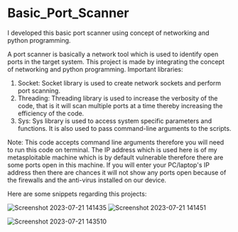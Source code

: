 # Basic_Port_Scanner
I developed this basic port scanner using concept of networking and python programming.

A port scanner is basically a network tool which is used to identify open ports in the target system.
This project is made by integrating the concept of networking and python programming.
Important libraries:
1) Socket: Socket library is used to create network sockets and perform port scanning.
2) Threading: Threading library is used to increase the verbosity of the code, that is it will scan multiple ports at a time thereby increasing the efficiency of the code.
3) Sys: Sys library is used to access system specific parameters and functions. It is also used to pass command-line arguments to the scripts.

Note: This code accepts command line arguments therefore you will need to run this code on terminal. The IP address which is used here is of my metasploitable machine which is by default vulnerable therefore there are some ports open in this machine. If you will enter your PC/laptop's IP address then there are chances it will not show any ports open because of the firewalls and the anti-virus installed on our device.

Here are some snippets regarding this projects: 

![Screenshot 2023-07-21 141435](https://github.com/SubodhBagde/Basic_Port_Scanner/assets/136182792/23130d6b-f0f1-4f84-85cc-de048a9aafda)
![Screenshot 2023-07-21 141451](https://github.com/SubodhBagde/Basic_Port_Scanner/assets/136182792/59f44da3-3a66-4074-a969-79fb3bd57524)

![Screenshot 2023-07-21 143510](https://github.com/SubodhBagde/Basic_Port_Scanner/assets/136182792/5611016c-423f-4814-a2f2-f08c6af47388)
